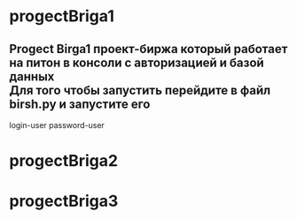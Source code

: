 # progectBriga1
  Progect Birga1 проект-биржа который работает на питон в консоли с авторизацией и базой данных       
  Для того чтобы запустить перейдите в файл birsh.py и запустите его
---
login-user
password-user
# progectBriga2
# progectBriga3
